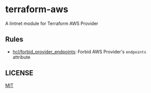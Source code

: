 # terraform-aws

A lintnet module for Terraform AWS Provider

## Rules

- [hcl/forbid_provider_endpoints](hcl/forbid_provider_endpoints): Forbid AWS Provider's `endpoints` attribute

## LICENSE

[MIT](LICENSE)
